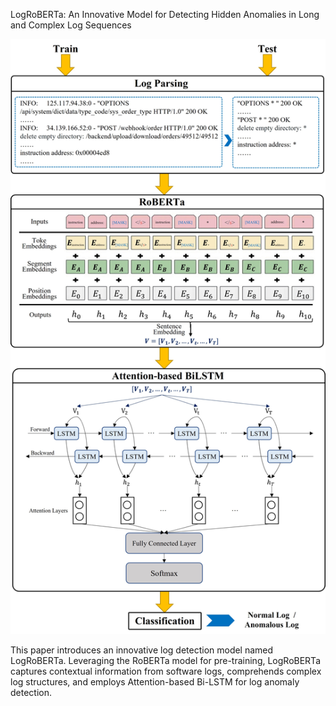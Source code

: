 LogRoBERTa: An Innovative Model for Detecting Hidden Anomalies in Long and Complex Log Sequences

![alt](img/overview.jpg)

This paper introduces an innovative log detection model named LogRoBERTa. Leveraging the RoBERTa model for pre-training, LogRoBERTa captures contextual information from software logs, comprehends complex log structures, and employs Attention-based Bi-LSTM for log anomaly detection.
